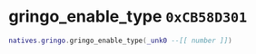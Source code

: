 # gringo_enable_type `0xCB58D301`

```lua
natives.gringo.gringo_enable_type(_unk0 --[[ number ]])
```